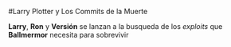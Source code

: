 #Larry Plotter y Los Commits de la Muerte

**Larry**, **Ron** y **Versión** se lanzan a la busqueda de los *exploits* que **Ballmermor** necesita para sobrevivir
